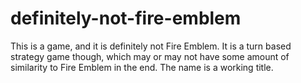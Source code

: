 # definitely-not-fire-emblem

This is a game, and it is definitely not Fire Emblem. It is a turn based strategy game though, which
may or may not have some amount of similarity to Fire Emblem in the end. The name is a working
title.
